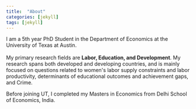 ```yaml
---
title:  "About"
categories: [jekyll]
tags: [jekyll]
---
```

I am a 5th year PhD Student in the Department of Economics at the University of Texas at Austin. <br/> <br/>
My primary research fields are <b>Labor, Education, and Development</b>.  My research spans both developed and developing countries, and is mainly focused on questions related to women's labor supply constraints and labor productivity, determinants of educational outcomes and achievement gaps, and Crime.

Before joining UT, I completed my Masters in Economics from Delhi School of Economics, India. 
